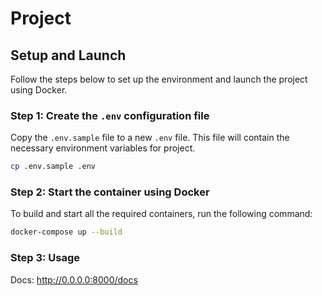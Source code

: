# Project

## Setup and Launch

Follow the steps below to set up the environment and launch the project using Docker.

### Step 1: Create the `.env` configuration file

Copy the `.env.sample` file to a new `.env` file. This file will contain the necessary environment variables for project.

```bash
cp .env.sample .env
```
### Step 2: Start the container using Docker

To build and start all the required containers, run the following command:
```bash
docker-compose up --build 
```

### Step 3: Usage
Docs: http://0.0.0.0:8000/docs
